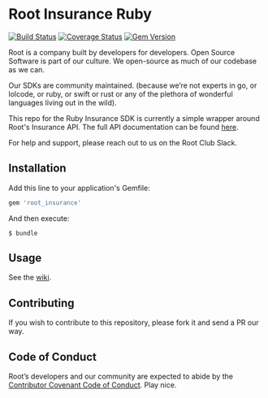# Root Insurance Ruby

[![Build Status](https://travis-ci.org/root-community/root-insurance-ruby.svg?branch=master)](https://travis-ci.org/root-community/root-insurance-ruby)
[![Coverage Status](https://coveralls.io/repos/github/root-community/root-insurance-ruby/badge.svg?branch=master)](https://coveralls.io/github/root-community/root-insurance-ruby?branch=master)
[![Gem Version](https://badge.fury.io/rb/root_insurance.svg)](https://badge.fury.io/rb/root_insurance)

Root is a company built by developers for developers. Open Source Software is part of our culture. We open-source as much of our codebase as we can.

Our SDKs are community maintained. (because we’re not experts in go, or lolcode, or ruby, or swift or rust or any of the plethora of wonderful languages living out in the wild).

This repo for the Ruby Insurance SDK  is currently a simple wrapper around Root's Insurance API. The full API documentation can be found [here](https://app.root.co.za/docs/insurance/api).

For help and support, please reach out to us on the Root Club Slack.

## Installation

Add this line to your application's Gemfile:

```ruby
gem 'root_insurance'
```

And then execute:

    $ bundle

## Usage

See the [wiki](https://github.com/root-community/root-insurance-ruby/wiki).

## Contributing
If you wish to contribute to this repository, please fork it and send a PR our way.

## Code of Conduct
Root’s developers and our community are expected to abide by the [Contributor Covenant Code of Conduct](https://github.com/root-community/root-insurance-ruby/tree/master/CODE_OF_CONDUCT.md).
Play nice.
